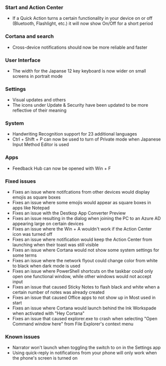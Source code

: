 ### Start and Action Center
- If a Quick Action turns a certain functionality in your device on or off (Bluetooth, Flashlight, etc.) it will now show On/Off for a short period

### Cortana and search
- Cross-device notifications should now be more reliable and faster

### User Interface
- The width for the Japanse 12 key keyboard is now wider on small screens in portrait mode

### Settings
- Visual updates and others
 - The icons under Update & Security have been updated to be more reflective of their meaning

### System
- Handwriting Recognition support for 23 additional languages
- Ctrl + Shift + P can now be used to turn of Private mode when Japanese Input Method Editor is used

### Apps
- Feedback Hub can now be opened with Win + F

### Fixed issues
- Fixes an issue where notifcations from other devices would display emojis as square boxes
- Fixes an issue where some emojis would appear as square boxes in apps like Notepad
- Fixes an issue with the Destkop App Converter Preview
- Fixes an issue resulting in the dialog when joining the PC to an Azure AD appearing large on certain devices
- Fixes an issue where the Win + A wouldn't work if the Action Center icon was turned off
- Fixes an issue where notification would keep the Action Center from launching when their toast was still visible
- Fixes an issue where Cortana would not show some system settings for some terms
- Fixes an issue where the network flyout could change color from white to black when dark mode is used
- Fixes an issue where PowerShell shortcuts on the taskbar could only open one functional window, while other windows would not accept input
- Fixes an issue that caused Sticky Notes to flash black and white when a certain number of notes was already created
- Fixes an issue that caused Office apps to not show up in Most used in start
- Fixes an issue where Cortana would launch behind the Ink Workspade when activated with "Hey Cortana"
- Fixes an issue that caused explorer.exe to crash when selecting "Open Command window here" from File Explorer's context menu

### Known issues
- Narrator won't launch when toggling the switch to on in the Settings app
- Using quick-reply in notifications from your phone will only work when the phone's screen is turned on